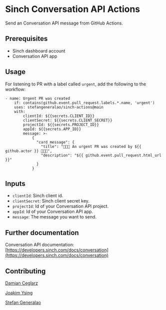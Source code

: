 # Sinch Conversation API Actions
Send an Conversation API message from GitHub Actions.

## Prerequisites
- Sinch dashboard account
- Conversation API app

## Usage
For listening to PR with a label called `urgent`, add the following to the workflow:
```
- name: Urgent PR was created
    if: contains(github.event.pull_request.labels.*.name, 'urgent')
    uses: stefangeneralao/sinch-actions@main
    with:
        clientId: ${{secrets.CLIENT_ID}}
        clientSecret: ${{secrets.CLIENT_SECRET}}
        projectId: ${{secrets.PROJECT_ID}}
        appId: ${{secrets.APP_ID}}
        message: >-
            {
              "card_message": {
                "title": "🚨🚨🚨 An urgent PR was created by ${{ github.actor }} 🚨🚨🚨",
                "description": "${{ github.event.pull_request.html_url }}"
              }
            }
```

## Inputs
- `clientId`: Sinch client id.
- `clientSecret`: Sinch client secret key.
- `projectId`: Id of your Conversation API project.
- `appId`: Id of your Conversation API app.
- `message`: The message you want to send.

## Further documentation
Conversation API documentation: [https://developers.sinch.com/docs/conversation](https://developers.sinch.com/docs/conversation)

## Contributing
[Damian Ceglarz](https://github.com/damianceglarz)

[Joakim Ysing](https://github.com/joaysi)

[Stefan Generalao](https://github.com/stefangeneralao)
